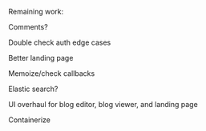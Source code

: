 Remaining work:

Comments?

Double check auth edge cases

Better landing page

Memoize/check callbacks

Elastic search?

UI overhaul for blog editor, blog viewer, and landing page

Containerize
